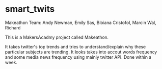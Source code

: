 # smart_twits

Makeathon Team: Andy Newman, Emily Sas, Bibiana Cristofol, Marcin Wal, Richard 

This is a MakersAcadmy project called Makeathon.

It takes twitter's top trends and tries to understand/explain why these particular subjects are trending.
It looks takes into accout words frequency and some media news frequency using mainly twitter API.
Done within a week.
